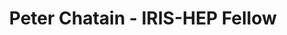 ---
permalink: /fellows/PeterChatain.html
layout: fellow
pagetype: fellow
active: false
fellow-name: Peter Chatain
title: Peter Chatain - IRIS-HEP Fellow
dates:
  start: 2020-06-01
  end: 2020-09-30
photo: /assets/images/team/fellows-2020/Peter-Chatain.jpeg
institution: Stanford University
e-mail: pchatain@stanford.edu
project_title: Example Track Seeding Algorithm for ACTS
focus-area: ia
project_goal: >
  A Common Tracking Software (ACTS) is an experiment-independent project designed
  to leverage modern computing architecture to reconstruct particle paths in HEP experiments.
  My goal is to create an example track seeding algorithm for ACTS. Once that is complete,
  I will work on testing and implementing track seeding algorithms.
proposal: /assets/pdf/fellows-2020/Project_Proposal_Peter_Chatain.pdf
mentors:
- Lauren Tompkins (Stanford)
- Rocky Garg (Stanford)
presentations:
- title: Track Seeding Example for ACTS (A Common Tracking Software)
  date: 2020-08-31
  url: https://indico.cern.ch/event/946427/contributions/3976987/attachments/2094098/3519337/PeterChatain-August31st-trackSeeding.pdf
  meeting: IRIS-HEP Topical Meetings
  meetingurl: https://indico.cern.ch/event/946427/
  recordingurl: https://www.youtube.com/watch?v=yjlzO5oXb1w&t=610s
  focus-area: ia
github-username: Pchatain
current_status: <strong>June 2022</strong> - Machine Learning Intern at Ello
linkedin-profile: https://www.linkedin.com/in/peterchatain
challenge-area:
funding-source: nsf
---